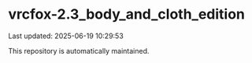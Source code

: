 # vrcfox-2.3_body_and_cloth_edition

Last updated: 2025-06-19 10:29:53

This repository is automatically maintained.
